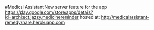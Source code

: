 #Medical Assistant
New server feature for the app
https://play.google.com/store/apps/details?id=architect.jazzy.medicinereminder
hosted at: http://medicalassistant-remedyshare.herokuapp.com

